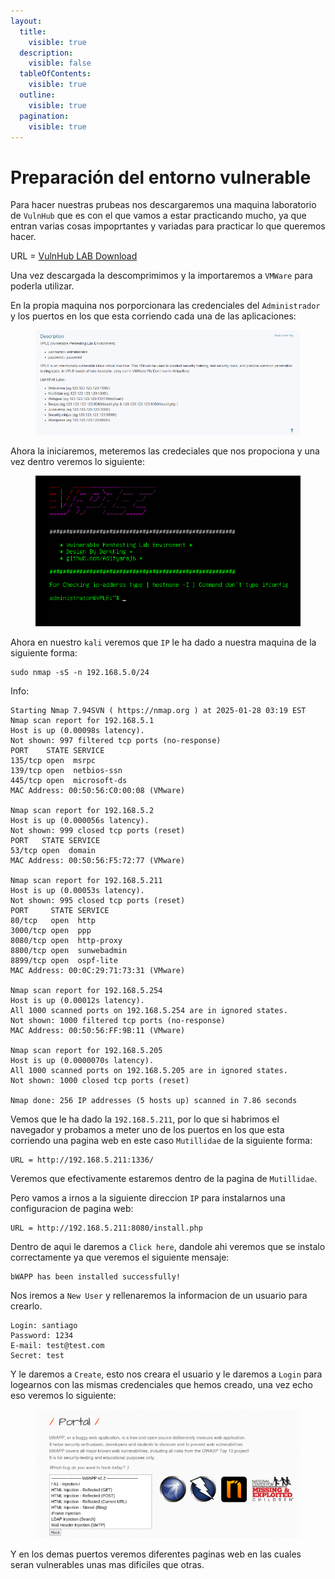 ```yaml
---
layout:
  title:
    visible: true
  description:
    visible: false
  tableOfContents:
    visible: true
  outline:
    visible: true
  pagination:
    visible: true
---
```


# Preparación del entorno vulnerable

Para hacer nuestras prubeas nos descargaremos una maquina laboratorio de `VulnHub` que es con el que vamos a estar practicando mucho, ya que entran varias cosas impoprtantes y variadas para practicar lo que queremos hacer.

URL = [VulnHub LAB Download](https://www.vulnhub.com/entry/vulnerable-pentesting-lab-environment-1,737/)

Una vez descargada la descomprimimos y la importaremos a `VMWare` para poderla utilizar.

En la propia maquina nos porporcionara las credenciales del `Administrador` y los puertos en los que esta corriendo cada una de las aplicaciones:

<figure><img src="../../.gitbook/assets/image (180).png" alt=""><figcaption></figcaption></figure>

Ahora la iniciaremos, meteremos las credeciales que nos propociona y una vez dentro veremos lo siguiente:

<figure><img src="../../.gitbook/assets/image (181).png" alt=""><figcaption></figcaption></figure>

Ahora en nuestro `kali` veremos que `IP` le ha dado a nuestra maquina de la siguiente forma:

```shell
sudo nmap -sS -n 192.168.5.0/24
```

Info:

```
Starting Nmap 7.94SVN ( https://nmap.org ) at 2025-01-28 03:19 EST
Nmap scan report for 192.168.5.1
Host is up (0.00098s latency).
Not shown: 997 filtered tcp ports (no-response)
PORT    STATE SERVICE
135/tcp open  msrpc
139/tcp open  netbios-ssn
445/tcp open  microsoft-ds
MAC Address: 00:50:56:C0:00:08 (VMware)

Nmap scan report for 192.168.5.2
Host is up (0.000056s latency).
Not shown: 999 closed tcp ports (reset)
PORT   STATE SERVICE
53/tcp open  domain
MAC Address: 00:50:56:F5:72:77 (VMware)

Nmap scan report for 192.168.5.211
Host is up (0.00053s latency).
Not shown: 995 closed tcp ports (reset)
PORT     STATE SERVICE
80/tcp   open  http
3000/tcp open  ppp
8080/tcp open  http-proxy
8800/tcp open  sunwebadmin
8899/tcp open  ospf-lite
MAC Address: 00:0C:29:71:73:31 (VMware)

Nmap scan report for 192.168.5.254
Host is up (0.00012s latency).
All 1000 scanned ports on 192.168.5.254 are in ignored states.
Not shown: 1000 filtered tcp ports (no-response)
MAC Address: 00:50:56:FF:9B:11 (VMware)

Nmap scan report for 192.168.5.205
Host is up (0.0000070s latency).
All 1000 scanned ports on 192.168.5.205 are in ignored states.
Not shown: 1000 closed tcp ports (reset)

Nmap done: 256 IP addresses (5 hosts up) scanned in 7.86 seconds
```

Vemos que le ha dado la `192.168.5.211`, por lo que si habrimos el navegador y probamos a meter uno de los puertos en los que esta corriendo una pagina web en este caso `Mutillidae` de la siguiente forma:

```
URL = http://192.168.5.211:1336/
```

Veremos que efectivamente estaremos dentro de la pagina de `Mutillidae`.

Pero vamos a irnos a la siguiente direccion `IP` para instalarnos una configuracion de pagina web:

```
URL = http://192.168.5.211:8080/install.php
```

Dentro de aqui le daremos a `Click here`, dandole ahi veremos que se instalo correctamente ya que veremos el siguiente mensaje:

```
bWAPP has been installed successfully!
```

Nos iremos a `New User` y rellenaremos la informacion de un usuario para crearlo.

```
Login: santiago
Password: 1234
E-mail: test@test.com
Secret: test
```

Y le daremos a `Create`, esto nos creara el usuario y le daremos a `Login` para logearnos con las mismas credenciales que hemos creado, una vez echo eso veremos lo siguiente:

<figure><img src="../../.gitbook/assets/image (182).png" alt=""><figcaption></figcaption></figure>

Y en los demas puertos veremos diferentes paginas web en las cuales seran vulnerables unas mas dificiles que otras.
